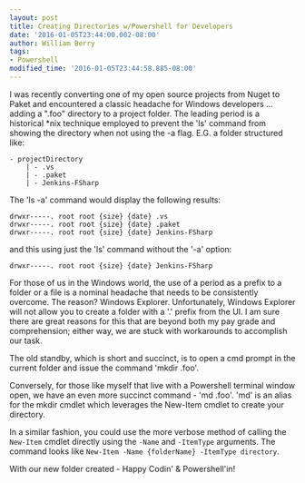 ```yaml
---
layout: post
title: Creating Directories w/Powershell for Developers
date: '2016-01-05T23:44:00.002-08:00'
author: William Berry
tags:
- Powershell
modified_time: '2016-01-05T23:44:58.885-08:00'
---
```


I was recently converting one of my open source projects from Nuget to Paket 
and encountered a classic headache for Windows developers ... adding a ".foo" 
directory to a project folder.  The leading period is a historical *nix 
technique employed to prevent the 'ls' command from showing the directory when 
not using the -a flag.  E.G. a folder structured like: 

```
- projectDirectory 
    | - .vs 
    | - .paket 
    | - Jenkins-FSharp 
```

The 'ls -a' command would display the following results: 

```shell
drwxr-----. root root {size} {date} .vs 
drwxr-----. root root {size} {date} .paket 
drwxr-----. root root {size} {date} Jenkins-FSharp 
```

and this using just the 'ls' command without the '-a' option: 

```
drwxr-----. root root {size} {date} Jenkins-FSharp 
```

For those of us in the Windows world, the use of a period as a prefix to a 
folder or a file is a nominal headache that needs to be consistently overcome. 
 The reason? Windows Explorer.  Unfortunately, Windows Explorer will not allow 
you to create a folder with a '.' prefix from the UI.  I am sure there are 
great reasons for this that are beyond both my pay grade and comprehension; 
either way, we are stuck with workarounds to accomplish our task. 

The old standby, which is short and succinct, is to open a cmd prompt in the 
current folder and issue the command 'mkdir .foo'. 

Conversely, for those like myself that live with a Powershell terminal window 
open, we have an even more succinct command - 'md .foo'.  'md' is an alias for 
the mkdir cmdlet which leverages the New-Item cmdlet to create your directory. 

In a similar fashion, you could use the more verbose method of calling the 
`New-Item` cmdlet directly using the `-Name` and `-ItemType` arguments.  The 
command looks like `New-Item -Name {folderName} -ItemType directory`. 

With our new folder created - Happy Codin' & Powershell'in! 
